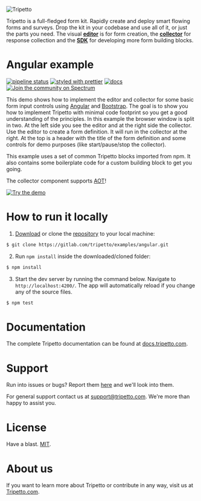![Tripetto](https://docs.tripetto.com/assets/header.svg)

Tripetto is a full-fledged form kit. Rapidly create and deploy smart flowing forms and surveys. Drop the kit in your codebase and use all of it, or just the parts you need. The visual [**editor**](https://www.npmjs.com/package/tripetto) is for form creation, the [**collector**](https://www.npmjs.com/package/tripetto-collector) for response collection and the [**SDK**](https://docs.tripetto.com/blocks) for developing more form building blocks.

# Angular example
[![pipeline status](https://gitlab.com/tripetto/examples/angular/badges/master/pipeline.svg)](https://gitlab.com/tripetto/examples/angular/commits/master)
[![styled with prettier](https://img.shields.io/badge/styled_with-prettier-ff69b4.svg)](https://github.com/prettier/prettier)
[![docs](https://img.shields.io/badge/docs-website-blue.svg)](https://docs.tripetto.com/collector)
[![Join the community on Spectrum](https://withspectrum.github.io/badge/badge.svg)](https://spectrum.chat/tripetto)

This demo shows how to implement the editor and collector for some basic form input controls using [Angular](https://angular.io/) and [Bootstrap](http://getbootstrap.com/). The goal is to show you how to implement Tripetto with minimal code footprint so you get a good understanding of the principles. In this example the browser window is split in two. At the left side you see the editor and at the right side the collector. Use the editor to create a form definition. It will run in the collector at the right. At the top is a header with the title of the form definition and some controls for demo purposes (like start/pause/stop the collector).

This example uses a set of common Tripetto blocks imported from npm. It also contains some boilerplate code for a custom building block to get you going.

The collector component supports [AOT](https://angular.io/guide/aot-compiler)!

[![Try the demo](https://docs.tripetto.com/assets/button-demo.svg)](https://example-angular-bootstrap.tripetto.com/)

# How to run it locally
1. [Download](https://gitlab.com/tripetto/examples/angular/repository/master/archive.zip) or clone the [repository](https://gitlab.com/tripetto/examples/angular) to your local machine:
```bash
$ git clone https://gitlab.com/tripetto/examples/angular.git
```

2. Run `npm install` inside the downloaded/cloned folder:
```bash
$ npm install
```

3. Start the dev server by running the command below. Navigate to `http://localhost:4200/`. The app will automatically reload if you change any of the source files.
```bash
$ npm test
```

# Documentation
The complete Tripetto documentation can be found at [docs.tripetto.com](https://docs.tripetto.com).

# Support
Run into issues or bugs? Report them [here](https://gitlab.com/tripetto/examples/angular/issues) and we'll look into them.

For general support contact us at [support@tripetto.com](mailto:support@tripetto.com). We're more than happy to assist you.

# License
Have a blast. [MIT](https://opensource.org/licenses/MIT).

# About us
If you want to learn more about Tripetto or contribute in any way, visit us at [Tripetto.com](https://tripetto.com/).
